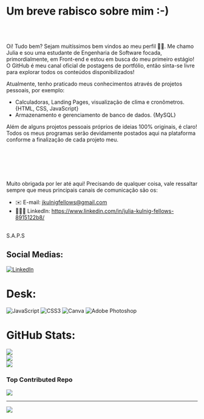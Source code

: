 # Um breve rabisco sobre mim :-)
<br/>
<br/>

Oi! Tudo bem? Sejam muitíssimos bem vindos ao meu perfil ✌🏼. Me chamo Julia e sou uma estudante de Engenharia de Software focada, primordialmente, em Front-end e estou em busca do meu primeiro estágio! O GitHub é meu canal oficial de postagens de portfólio, então sinta-se livre para explorar todos os conteúdos disponibilizados!


Atualmente, tenho praticado meus conhecimentos através de projetos pessoais, por exemplo:
 - Calculadoras, Landing Pages, visualização de clima e cronômetros. {HTML, CSS, JavaScript}
 - Armazenamento e gerenciamento de banco de dados. {MySQL} <br/>

Além de alguns projetos pessoais próprios de ideias 100% originais, é claro! Todos os meus programas serão devidamente postados aqui na plataforma conforme a finalização de cada projeto meu.
<br/>
<br/>
<br/>
<br/>
<br/>
<br/>


Muito obrigada por ler até aqui! Precisando de qualquer coisa, vale ressaltar sempre que meus principais canais de comunicação são os:
- ✉️ E-mail: jkulnigfellows@gmail.com
- 👩🏼‍💻 LinkedIn: https://www.linkedin.com/in/julia-kulnig-fellows-8915122b8/  


<br/>
S.A.P.S 

## Social Medias:
[![LinkedIn](https://img.shields.io/badge/LinkedIn-%230077B5.svg?logo=linkedin&logoColor=white)](https://www.linkedin.com/in/julia-kulnig-fellows/) 

# Desk:
![JavaScript](https://img.shields.io/badge/javascript-%23323330.svg?style=for-the-badge&logo=javascript&logoColor=%23F7DF1E) ![CSS3](https://img.shields.io/badge/css3-%231572B6.svg?style=for-the-badge&logo=css3&logoColor=white) ![Canva](https://img.shields.io/badge/Canva-%2300C4CC.svg?style=for-the-badge&logo=Canva&logoColor=white) ![Adobe Photoshop](https://img.shields.io/badge/adobe%20photoshop-%2331A8FF.svg?style=for-the-badge&logo=adobe%20photoshop&logoColor=white)
# GitHub Stats:
![](https://github-readme-stats.vercel.app/api?username=Julia-Kulnig&theme=onedark&hide_border=true&include_all_commits=true&count_private=true)<br/>
![](https://github-readme-streak-stats.herokuapp.com/?user=Julia-Kulnig&theme=onedark&hide_border=true)<br/>
![](https://github-readme-stats.vercel.app/api/top-langs/?username=Julia-Kulnig&theme=onedark&hide_border=true&include_all_commits=true&count_private=true&layout=compact)

### Top Contributed Repo
![](https://github-contributor-stats.vercel.app/api?username=Julia-Kulnig&limit=5&theme=onedark&combine_all_yearly_contributions=true)

---
[![](https://visitcount.itsvg.in/api?id=Julia-Kulnig&icon=2&color=2)](https://visitcount.itsvg.in)

<!-- Proudly created with GPRM ( https://gprm.itsvg.in ) -->
